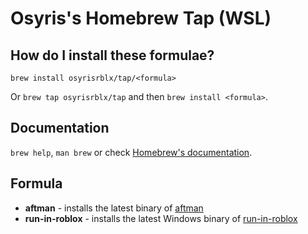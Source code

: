 # Osyris's Homebrew Tap (WSL)

## How do I install these formulae?

`brew install osyrisrblx/tap/<formula>`

Or `brew tap osyrisrblx/tap` and then `brew install <formula>`.

## Documentation

`brew help`, `man brew` or check [Homebrew's documentation](https://docs.brew.sh).

## Formula

- **aftman** - installs the latest binary of [aftman](https://github.com/LPGhatguy/aftman)
- **run-in-roblox** - installs the latest Windows binary of [run-in-roblox](https://github.com/rojo-rbx/run-in-roblox)
